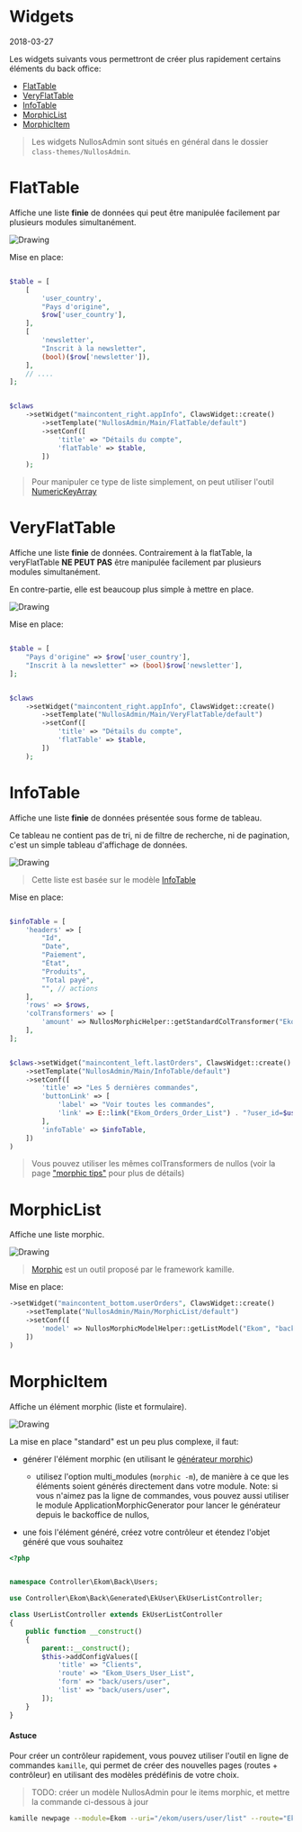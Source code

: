 Widgets
========================
2018-03-27



Les widgets suivants vous permettront de créer plus rapidement certains éléments du back office:


- [FlatTable](#flattable)
- [VeryFlatTable](#veryflattable)
- [InfoTable](#infotable)
- [MorphicList](#morphiclist)
- [MorphicItem](#morphicitem) 



> Les widgets NullosAdmin sont situés en général dans le dossier `class-themes/NullosAdmin`.


FlatTable
======================

Affiche une liste **finie** de données qui peut être manipulée facilement par plusieurs modules simultanément.

<img src="image/widget-flat-table.png" alt="Drawing"/>

Mise en place:

```php

$table = [
    [
        'user_country',
        "Pays d'origine",
        $row['user_country'],
    ],
    [
        'newsletter',
        "Inscrit à la newsletter",
        (bool)($row['newsletter']),
    ],
    // ....
];


$claws
    ->setWidget("maincontent_right.appInfo", ClawsWidget::create()
        ->setTemplate("NullosAdmin/Main/FlatTable/default")
        ->setConf([
            'title' => "Détails du compte",
            'flatTable' => $table,
        ])
    );
```

> Pour manipuler ce type de liste simplement, on peut utiliser l'outil [NumericKeyArray](https://github.com/lingtalfi/NumericKeyArray)



VeryFlatTable
======================

Affiche une liste **finie** de données.
Contrairement à la flatTable, la veryFlatTable **NE PEUT PAS** être manipulée facilement 
par plusieurs modules simultanément.

En contre-partie, elle est beaucoup plus simple à mettre en place.


<img src="image/widget-flat-table.png" alt="Drawing"/>

Mise en place:

```php

$table = [
    "Pays d'origine" => $row['user_country'],
    "Inscrit à la newsletter" => (bool)$row['newsletter'],
];


$claws
    ->setWidget("maincontent_right.appInfo", ClawsWidget::create()
        ->setTemplate("NullosAdmin/Main/VeryFlatTable/default")
        ->setConf([
            'title' => "Détails du compte",
            'flatTable' => $table,
        ])
    );
```






InfoTable
======================

Affiche une liste **finie** de données présentée sous forme de tableau.

Ce tableau ne contient pas de tri, ni de filtre de recherche, ni de pagination,
c'est un simple tableau d'affichage de données.


<img src="image/widget-info-table.png" alt="Drawing"/>

> Cette liste est basée sur le modèle [InfoTable](https://github.com/lingtalfi/Models/blob/master/InfoTable/InfoTableModel.php)


Mise en place:

```php

$infoTable = [
    'headers' => [
        "Id",
        "Date",
        "Paiement",
        "État",
        "Produits",
        "Total payé",
        "", // actions
    ],
    'rows' => $rows,
    'colTransformers' => [
        'amount' => NullosMorphicHelper::getStandardColTransformer("Ekom.price"),
    ],
];


$claws->setWidget("maincontent_left.lastOrders", ClawsWidget::create()
    ->setTemplate("NullosAdmin/Main/InfoTable/default")
    ->setConf([
        'title' => "Les 5 dernières commandes",
        'buttonLink' => [
            'label' => "Voir toutes les commandes",
            'link' => E::link("Ekom_Orders_Order_List") . "?user_id=$userId",
        ],
        'infoTable' => $infoTable,
    ])
)
```

> Vous pouvez utiliser les mêmes colTransformers de nullos (voir la page ["morphic tips"](dev/morphic-tips.md#tips-pour-morphic) pour plus de détails)






MorphicList
======================

Affiche une liste morphic.

<img src="image/widget-morphic.png" alt="Drawing"/>

> [Morphic](http://www.ling-docs.ovh/kamille/#/tools/morphic) est un outil proposé par le framework kamille.


Mise en place:

```php
->setWidget("maincontent_bottom.userOrders", ClawsWidget::create()
    ->setTemplate("NullosAdmin/Main/MorphicList/default")
    ->setConf([
        'model' => NullosMorphicModelHelper::getListModel("Ekom", "back/users/user_order"),
    ])
)
```





MorphicItem
======================

Affiche un élément morphic (liste et formulaire).

<img src="image/morphic-element.png" alt="Drawing"/>


La mise en place "standard" est un peu plus complexe, il faut:

- générer l'élément morphic (en utilisant le [générateur morphic](http://www.ling-docs.ovh/kamille/#/tools/morphic?id=le-g%c3%a9n%c3%a9rateur))
    - utilisez l'option multi_modules (`morphic -m`), de manière à ce que les éléments soient générés directement dans votre module.
    Note: si vous n'aimez pas la ligne de commandes, vous pouvez aussi utiliser le module ApplicationMorphicGenerator pour lancer le générateur depuis le backoffice de nullos,
     
- une fois l'élément généré, créez votre contrôleur et étendez l'objet généré que vous souhaitez


```php
<?php


namespace Controller\Ekom\Back\Users;

use Controller\Ekom\Back\Generated\EkUser\EkUserListController;

class UserListController extends EkUserListController
{
    public function __construct()
    {
        parent::__construct();
        $this->addConfigValues([
            'title' => "Clients",
            'route' => "Ekom_Users_User_List",
            'form' => "back/users/user",
            'list' => "back/users/user",
        ]);
    }
}

```




#### Astuce


Pour créer un contrôleur rapidement, vous pouvez utiliser l'outil en ligne de commandes `kamille`, qui permet
de créer des nouvelles pages (routes + contrôleur) en utilisant des modèles prédéfinis de votre choix.


> TODO: créer un modèle NullosAdmin pour le items morphic, et mettre la commande ci-dessous à jour

```bash
kamille newpage --module=Ekom --uri="/ekom/users/user/list" --route="Ekom_Users_User_List"  --controller="Controller\Ekom\Back\Users\UserListController:render"
```
